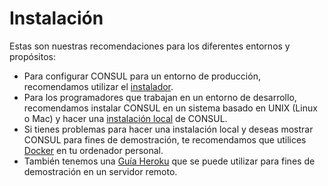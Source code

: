 # Instalación

Estas son nuestras recomendaciones para los diferentes entornos y propósitos:

* Para configurar CONSUL para un entorno de producción, recomendamos utilizar el [instalador](https://github.com/consul/installer).
* Para los programadores que trabajan en un entorno de desarrollo, recomendamos instalar CONSUL en un sistema basado en UNIX \(Linux o Mac\) y hacer una [instalación local](local_installation/) de CONSUL.
* Si tienes problemas para hacer una instalación local y deseas mostrar CONSUL para fines de demostración, te recomendamos que utilices [Docker](servers/docker.md) en tu ordenador personal.
* También tenemos una [Guía Heroku](servers/deploying-on-heroku.md) que se puede utilizar para fines de demostración en un servidor remoto.

